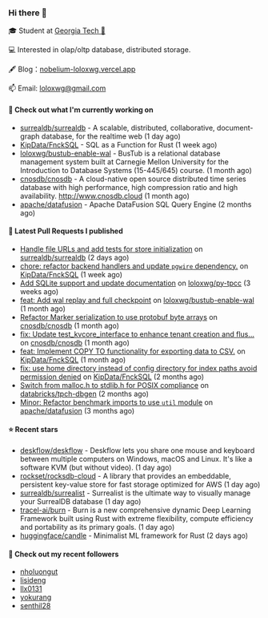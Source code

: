 ### Hi there 👋


 
🎓 Student at [Georgia Tech 🐝](https://www.gatech.edu/)

💻 Interested in olap/oltp database, distributed storage.

🖋 Blog：[nobelium-loloxwg.vercel.app](https://nobelium-loloxwg.vercel.app/)



📫 Email: [loloxwg@gmail.com](mailto:loloxwg@gmail.com)



#### 👷 Check out what I'm currently working on

- [surrealdb/surrealdb](https://github.com/surrealdb/surrealdb) - A scalable, distributed, collaborative, document-graph database, for the realtime web (1 day ago)
- [KipData/FnckSQL](https://github.com/KipData/FnckSQL) - SQL as a Function for Rust (1 week ago)
- [loloxwg/bustub-enable-wal](https://github.com/loloxwg/bustub-enable-wal) - BusTub is a relational database management system built at Carnegie Mellon University for the Introduction to Database Systems (15-445/645) course. (1 month ago)
- [cnosdb/cnosdb](https://github.com/cnosdb/cnosdb) - A cloud-native open source distributed time series database with high performance, high compression ratio and high availability. http://www.cnosdb.cloud (1 month ago)
- [apache/datafusion](https://github.com/apache/datafusion) - Apache DataFusion SQL Query Engine (2 months ago)

#### 🔨 Latest Pull Requests I published

- [Handle file URLs and add tests for store initialization](https://github.com/surrealdb/surrealdb/pull/5340) on [surrealdb/surrealdb](https://github.com/surrealdb/surrealdb) (2 days ago)
- [chore: refactor backend handlers and update `pgwire` dependency.](https://github.com/KipData/FnckSQL/pull/258) on [KipData/FnckSQL](https://github.com/KipData/FnckSQL) (1 week ago)
- [Add SQLite support and update documentation](https://github.com/loloxwg/py-tpcc/pull/1) on [loloxwg/py-tpcc](https://github.com/loloxwg/py-tpcc) (3 weeks ago)
- [feat: Add wal replay and full checkpoint](https://github.com/loloxwg/bustub-enable-wal/pull/1) on [loloxwg/bustub-enable-wal](https://github.com/loloxwg/bustub-enable-wal) (1 month ago)
- [Refactor Marker serialization to use protobuf byte arrays](https://github.com/cnosdb/cnosdb/pull/2394) on [cnosdb/cnosdb](https://github.com/cnosdb/cnosdb) (1 month ago)
- [fix: Update test_kvcore_interface to enhance tenant creation and flus…](https://github.com/cnosdb/cnosdb/pull/2385) on [cnosdb/cnosdb](https://github.com/cnosdb/cnosdb) (1 month ago)
- [feat: Implement COPY TO functionality for exporting data to CSV.](https://github.com/KipData/FnckSQL/pull/248) on [KipData/FnckSQL](https://github.com/KipData/FnckSQL) (1 month ago)
- [fix: use home directory instead of config directory for index paths avoid permission denied](https://github.com/KipData/FnckSQL/pull/233) on [KipData/FnckSQL](https://github.com/KipData/FnckSQL) (2 months ago)
- [Switch from malloc.h to stdlib.h for POSIX compliance](https://github.com/databricks/tpch-dbgen/pull/7) on [databricks/tpch-dbgen](https://github.com/databricks/tpch-dbgen) (2 months ago)
- [Minor: Refactor benchmark imports to use `util` module](https://github.com/apache/datafusion/pull/12885) on [apache/datafusion](https://github.com/apache/datafusion) (3 months ago)

#### ⭐ Recent stars

- [deskflow/deskflow](https://github.com/deskflow/deskflow) - Deskflow lets you share one mouse and keyboard between multiple computers on Windows, macOS and Linux. It&#39;s like a software KVM (but without video). (1 day ago)
- [rockset/rocksdb-cloud](https://github.com/rockset/rocksdb-cloud) - A library that provides an embeddable, persistent key-value store for fast storage optimized for AWS (1 day ago)
- [surrealdb/surrealist](https://github.com/surrealdb/surrealist) - Surrealist is the ultimate way to visually manage your SurrealDB database (1 day ago)
- [tracel-ai/burn](https://github.com/tracel-ai/burn) - Burn is a new comprehensive dynamic Deep Learning Framework built using Rust with extreme flexibility, compute efficiency and portability as its primary goals. (1 day ago)
- [huggingface/candle](https://github.com/huggingface/candle) - Minimalist ML framework for Rust (2 days ago)

#### 👯 Check out my recent followers

- [nholuongut](https://github.com/nholuongut)
- [lisideng](https://github.com/lisideng)
- [llx0131](https://github.com/llx0131)
- [yokurang](https://github.com/yokurang)
- [senthil28](https://github.com/senthil28)

